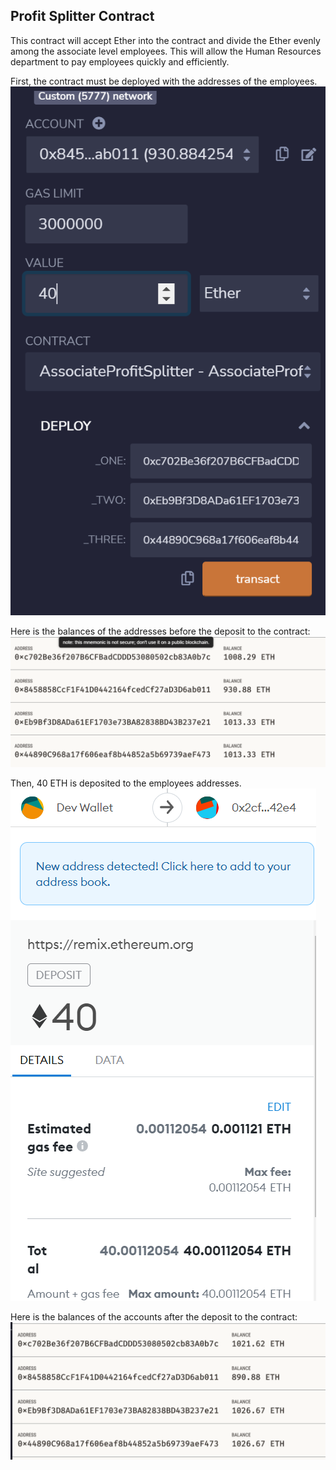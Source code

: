 ## Profit Splitter Contract

This contract will accept Ether into the contract and divide the Ether evenly among the associate level employees. This will allow the Human Resources department to pay employees quickly and efficiently.

First, the contract must be deployed with the addresses of the employees.
![](./remix_deploy.png)

Here is the balances of the addresses before the deposit to the contract:
![](./ganache_before_tx.png)

Then, 40 ETH is deposited to the employees addresses.
![](./metamask_deploy.png)

Here is the balances of the accounts after the deposit to the contract:
![](./ganache_after_tx.png)

